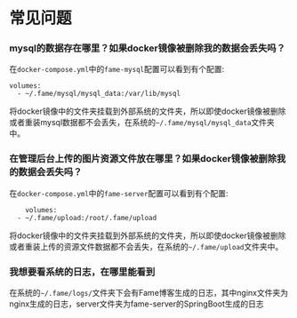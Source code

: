 # 常见问题

### mysql的数据存在哪里？如果docker镜像被删除我的数据会丢失吗？

  在`docker-compose.yml`中的`fame-mysql`配置可以看到有个配置:
  ```
  volumes:
    - ~/.fame/mysql/mysql_data:/var/lib/mysql
  ```
  将docker镜像中的文件夹挂载到外部系统的文件夹，所以即使docker镜像被删除或者重装mysql数据都不会丢失，在系统的`~/.fame/mysql/mysql_data`文件夹中。

### 在管理后台上传的图片资源文件放在哪里？如果docker镜像被删除我的数据会丢失吗？

  在`docker-compose.yml`中的`fame-server`配置可以看到有个配置:
  ```
      volumes:
    - ~/.fame/upload:/root/.fame/upload
  ```
  将docker镜像中的文件夹挂载到外部系统的文件夹，所以即使docker镜像被删除或者重装上传的资源文件数据都不会丢失，在系统的`~/.fame/upload`文件夹中。

### 我想要看系统的日志，在哪里能看到

  在系统的`~/.fame/logs/`文件夹下会有Fame博客生成的日志，其中nginx文件夹为nginx生成的日志，server文件夹为fame-server的SpringBoot生成的日志